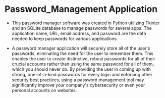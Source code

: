 # Password_Management Application

* This password manager software was created in Python utilizing Tkinter and an SQLite database to manage passwords for several apps. The application name, URL, email address, and password are the data needed to keep passwords for various applications.

* A password manager application will securely store all of the user's passwords, eliminating the need for the user to remember them. This enables the user to create distinctive, robust passwords for all of their crucial accounts rather than using the same password for all of them, which you should never do.  By providing the user in coming up with strong, one-of-a-kind passwords for every login and enforcing other security best practices, using a password management tool may significantly improve your company's cybersecurity or even your personal accounts on websites. 